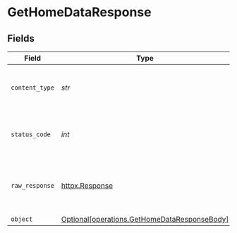 # GetHomeDataResponse


## Fields

| Field                                                                                              | Type                                                                                               | Required                                                                                           | Description                                                                                        |
| -------------------------------------------------------------------------------------------------- | -------------------------------------------------------------------------------------------------- | -------------------------------------------------------------------------------------------------- | -------------------------------------------------------------------------------------------------- |
| `content_type`                                                                                     | *str*                                                                                              | :heavy_check_mark:                                                                                 | HTTP response content type for this operation                                                      |
| `status_code`                                                                                      | *int*                                                                                              | :heavy_check_mark:                                                                                 | HTTP response status code for this operation                                                       |
| `raw_response`                                                                                     | [httpx.Response](https://www.python-httpx.org/api/#response)                                       | :heavy_check_mark:                                                                                 | Raw HTTP response; suitable for custom response parsing                                            |
| `object`                                                                                           | [Optional[operations.GetHomeDataResponseBody]](../../models/operations/gethomedataresponsebody.md) | :heavy_minus_sign:                                                                                 | Home Data                                                                                          |